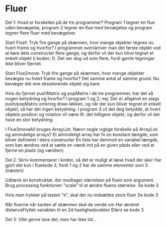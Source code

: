 # Fluer

Del 1:
Hvad er forskellen på de tre programmer?
    Program 1 tegner én flue uden bevægelse, program 2 tegner én flue med bevægelse og program tegner flere fluer med bevægelser.

Start Flue1: Tryk fire gange på skærmen, hvor mange objekter tegnes nu hvert frame og hvorfor?
    I programmet overskriver man det første objekt ved at køre dets constructer flere gange, og derfor vil der kun blive tegnet et enkelt objekt (i koden; f). Det ser dog ud som flere, fordi gamle tegninger ikke bliver fjernet.

Start Flue2move: Tryk fire gange på skærmen, hvor mange objekter bevæges nu hvert frame og hvorfor?
    Det samme antal af samme grund. Nu bevæger det ene eksisterende objekt sig bare.

Hvis du fjerner pushMatrix og popMatrix i de tre programmer, har det så nogen betydning og hvorfor?
    I program 1 og 2; nej. Der er alligevel en slags push/popMatrix omkring draw-løkken, og når der kun bliver tegnet et enkelt objekt, så har det ingen betydning. I program 3 vil det dog betydde, at hvert objekts position og rotation vil være ift. det tidligere objekt, og derfor vil det have en stor betydning.

I Flue3moveAll bruges ArrayList. Nævn nogle vigtige forskelle på ArrayList og almindelige arrays?
    Et almindeligt array har fx en konstant længde, som bliver defineret i dens constructer
    En liste har derimod en variabel længde, som kan ændres ved at sætte en værdi ind på en given plads eller ved at fjerne en plads (og værdien)


Del 2:
Skriv kommentarer i koden, så det er muligt at læse hvad der sker 
    Har gjort det kun i fluekode 3, fordi 1 og 2 har de samme elementer som 3 (næsten)

Udtænk en konstruktør, der modtager størrelsen på fluen som argument. Brug processing funktionen "scale" til at ændre fluens størrelse.
    Se kode 3

Hvis man trykker på tasten "e", skal der nu indsættes store fluer
    Se kode 3

Når fluerne når kanten af skærmen skal de vende om
    Har ændret distanceFlyttet variablen til en 2d hastighedsvektor
    Ellers se kode 3
    
Del 3:
  Ville gerne lave det, men har ikke tid...
